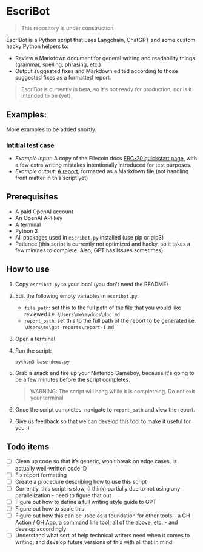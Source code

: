 # EscriBot

> This repository is under construction 

EscriBot is a Python script that uses Langchain, ChatGPT and some custom hacky Python helpers to:

- Review a Markdown document for general writing and readability things (grammar, spelling, phrasing, etc.)
- Output suggested fixes and Markdown edited according to those suggested fixes as a formatted report. 

> EscriBot is currently in beta, so it's not ready for production, nor is it intended to be (yet)

## Examples:

More examples to be added shortly.

### Intitial test case
- _Example input_: A copy of the Filecoin docs [ERC-20 quickstart page](https://gist.github.com/ElPaisano/5985b02c82f6eba48a5892b8dca276e4), with a few extra writing mistakes intentionally introduced for test purposes.
- _Example output_: [A report](https://gist.github.com/ElPaisano/82712cafaca2b1fe26e6dcb50ea8af56), formatted as a Markdown file (not handling front matter in this script yet)

## Prerequisites

- A paid OpenAI account
- An OpenAI API key
- A terminal
- Python 3
- All packages used in `escribot.py` installed (use pip or pip3)
- Patience (this script is currently not optimized and hacky, so it takes a few minutes to complete. Also, GPT has issues sometimes)

## How to use

1. Copy `escribot.py` to your local (you don't need the README)
2. Edit the following empty variables in `escribot.py`:
   - `file_path`: set this to the full path of the file that you would like reviewed i.e. `\Users\me\mydocs\doc.md`
   - `report_path`: set this to the full path of the report to be generated i.e. `\Users\me\gpt-reports\report-1.md`
3. Open a terminal
4. Run the script:

   ```shell
   python3 base-demo.py
   ```
5. Grab a snack and fire up your Nintendo Gameboy, because it's going to be a few minutes before the script completes.

   > WARNING: The script will hang while it is completeing. Do not exit your terminal

6. Once the script completes, navigate to `report_path` and view the report.

7. Give us feedback so that we can develop this tool to make it useful for you :)

## Todo items

- [ ] Clean up code so that it’s generic, won’t break on edge cases, is actually well-written code :D
- [ ] Fix report formatting
- [ ] Create a procedure describing how to use this script
- [ ] Currently, this script is slow, (I think) partially due to not using any parallelization - need to figure that out 
- [ ] Figure out how to define a full writing style guide to GPT
- [ ] Figure out how to scale this 
- [ ] Figure out how this can be used as a foundation for other tools -  a GH Action / GH App, a command line tool, all of the above, etc. - and develop accordingly
- [ ] Understand what sort of help technical writers need when it comes to writing, and develop future versions of this with all that in mind
